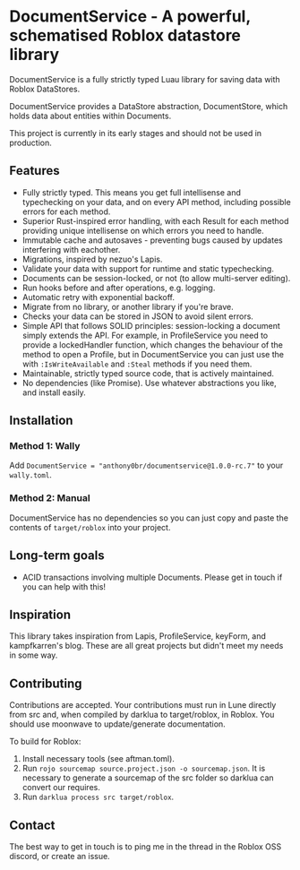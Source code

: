 # DocumentService - A powerful, schematised Roblox datastore library

DocumentService is a fully strictly typed Luau library for saving data with Roblox DataStores.

DocumentService provides a DataStore abstraction, DocumentStore, which holds data about entities within Documents.

This project is currently in its early stages and should not be used in production.

## Features
- Fully strictly typed. This means you get full intellisense and typechecking on your data,
and on every API method, including possible errors for each method.
- Superior Rust-inspired error handling, with each Result for each method
providing unique intellisense on which errors you need to handle.
- Immutable cache and autosaves - preventing bugs caused by updates interfering with eachother.
- Migrations, inspired by nezuo's Lapis.
- Validate your data with support for runtime and static typechecking.
- Documents can be session-locked, or not (to allow multi-server editing).
- Run hooks before and after operations, e.g. logging.
- Automatic retry with exponential backoff.
- Migrate from no library, or another library if you're brave.
- Checks your data can be stored in JSON to avoid silent errors.
- Simple API that follows SOLID principles: session-locking a document simply extends the API.
For example, in ProfileService you need to provide a lockedHandler function, which changes the
behaviour of the method to open a Profile, but in DocumentService you can just use the
with `:IsWriteAvailable` and `:Steal` methods if you need them.
- Maintainable, strictly typed source code, that is actively maintained.
- No dependencies (like Promise). Use whatever abstractions you like, and install easily.

## Installation

### Method 1: Wally
Add `DocumentService = "anthony0br/documentservice@1.0.0-rc.7"` to your `wally.toml`.

### Method 2: Manual
DocumentService has no dependencies so you can just copy and paste the contents of
`target/roblox` into your project.

## Long-term goals
- ACID transactions involving multiple Documents. Please get in touch if you can help with this!

## Inspiration
This library takes inspiration from Lapis, ProfileService, keyForm, and kampfkarren's blog.
These are all great projects but didn't meet my needs in some way.

## Contributing
Contributions are accepted. Your contributions must run in Lune directly from src and, when compiled by darklua to target/roblox, in Roblox. You should use moonwave to update/generate documentation.

To build for Roblox:
1. Install necessary tools (see aftman.toml).
2. Run `rojo sourcemap source.project.json -o sourcemap.json`. It is necessary to generate a sourcemap of the src folder so darklua can convert our requires.
3. Run `darklua process src target/roblox`.

## Contact
The best way to get in touch is to ping me in the thread in the Roblox OSS discord, or create an issue.
